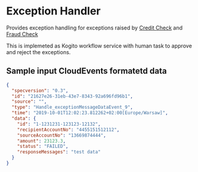 # Exception Handler

Provides exception handling for exceptions raised by [Credit Check](../LimitCheck) and [Fraud Check](../FraudCheck)

This is implemeted as Kogito workflow service with human task to approve and reject the exceptions.

## Sample input CloudEvents formatetd data

```json
{
  "specversion": "0.3",
  "id": "21627e26-31eb-43e7-8343-92a696fd96b1",
  "source": "",
  "type": "Handle_exceptionMessageDataEvent_9",
  "time": "2019-10-01T12:02:23.812262+02:00[Europe/Warsaw]",
  "data": {
    "id": "1-1231231-123123-12132",
    "recipientAccountNo": "4455151512112",
    "sourceAccountNo": "13669874444",
    "amount": 23123.3,
    "status": "FAILED",
    "responseMessages": "test data"
  }
}
```
